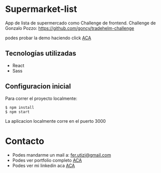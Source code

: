 # Supermarket-list

App de lista de supermercado como Challenge de frontend.
Challenge de Gonzalo Pozzo:
https://github.com/goncy/tradehelm-challenge

podes probar la demo haciendo click [ACA](https://ferutizi.github.io/supermarket-list/)

## Tecnologías utilizadas

- React
- Sass

## Configuracion inicial

Para correr el proyecto localmente:
```
$ npm install
$ npm start
```
La aplicacion localmente corre en el puerto 3000

# Contacto

- Podes mandarme un mail a: fer.utizi@gmail.com
- Podes ver portfolio completo [ACA](https://github.com/ferutizi)
- Podes ver mi linkedin aca [ACA](https://www.linkedin.com/in/fernando-utizi-2a72a3233/)